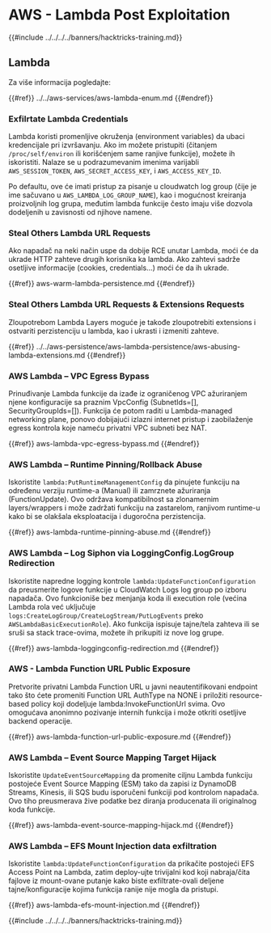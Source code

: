 # AWS - Lambda Post Exploitation

{{#include ../../../../banners/hacktricks-training.md}}

## Lambda

Za više informacija pogledajte:

{{#ref}}
../../aws-services/aws-lambda-enum.md
{{#endref}}

### Exfilrtate Lambda Credentials

Lambda koristi promenljive okruženja (environment variables) da ubaci kredencijale pri izvršavanju. Ako im možete pristupiti (čitanjem `/proc/self/environ` ili korišćenjem same ranjive funkcije), možete ih iskoristiti. Nalaze se u podrazumevanim imenima varijabli `AWS_SESSION_TOKEN`, `AWS_SECRET_ACCESS_KEY`, i `AWS_ACCESS_KEY_ID`.

Po defaultu, ove će imati pristup za pisanje u cloudwatch log group (čije je ime sačuvano u `AWS_LAMBDA_LOG_GROUP_NAME`), kao i mogućnost kreiranja proizvoljnih log grupa, međutim lambda funkcije često imaju više dozvola dodeljenih u zavisnosti od njihove namene.

### Steal Others Lambda URL Requests

Ako napadač na neki način uspe da dobije RCE unutar Lambda, moći će da ukrade HTTP zahteve drugih korisnika ka lambda. Ako zahtevi sadrže osetljive informacije (cookies, credentials...) moći će da ih ukrade.

{{#ref}}
aws-warm-lambda-persistence.md
{{#endref}}

### Steal Others Lambda URL Requests & Extensions Requests

Zloupotrebom Lambda Layers moguće je takođe zloupotrebiti extensions i ostvariti perzistenciju u lambda, kao i ukrasti i izmeniti zahteve.

{{#ref}}
../../aws-persistence/aws-lambda-persistence/aws-abusing-lambda-extensions.md
{{#endref}}

### AWS Lambda – VPC Egress Bypass

Prinuđivanje Lambda funkcije da izađe iz ograničenog VPC ažuriranjem njene konfiguracije sa praznim VpcConfig (SubnetIds=[], SecurityGroupIds=[]). Funkcija će potom raditi u Lambda-managed networking plane, ponovo dobijajući izlazni internet pristup i zaobilaženje egress kontrola koje nameću privatni VPC subneti bez NAT.

{{#ref}}
aws-lambda-vpc-egress-bypass.md
{{#endref}}

### AWS Lambda – Runtime Pinning/Rollback Abuse

Iskoristite `lambda:PutRuntimeManagementConfig` da pinujete funkciju na određenu verziju runtime-a (Manual) ili zamrznete ažuriranja (FunctionUpdate). Ovo održava kompatibilnost sa zlonamernim layers/wrappers i može zadržati funkciju na zastarelom, ranjivom runtime-u kako bi se olakšala eksploatacija i dugoročna perzistencija.

{{#ref}}
aws-lambda-runtime-pinning-abuse.md
{{#endref}}

### AWS Lambda – Log Siphon via LoggingConfig.LogGroup Redirection

Iskoristite napredne logging kontrole `lambda:UpdateFunctionConfiguration` da preusmerite logove funkcije u CloudWatch Logs log group po izboru napadača. Ovo funkcioniše bez menjanja koda ili execution role (većina Lambda rola već uključuje `logs:CreateLogGroup/CreateLogStream/PutLogEvents` preko `AWSLambdaBasicExecutionRole`). Ako funkcija ispisuje tajne/tela zahteva ili se sruši sa stack trace-ovima, možete ih prikupiti iz nove log grupe.

{{#ref}}
aws-lambda-loggingconfig-redirection.md
{{#endref}}

### AWS - Lambda Function URL Public Exposure

Pretvorite privatni Lambda Function URL u javni neautentifikovani endpoint tako što ćete promeniti Function URL AuthType na NONE i priložiti resource-based policy koji dodeljuje lambda:InvokeFunctionUrl svima. Ovo omogućava anonimno pozivanje internih funkcija i može otkriti osetljive backend operacije.

{{#ref}}
aws-lambda-function-url-public-exposure.md
{{#endref}}

### AWS Lambda – Event Source Mapping Target Hijack

Iskoristite `UpdateEventSourceMapping` da promenite ciljnu Lambda funkciju postojeće Event Source Mapping (ESM) tako da zapisi iz DynamoDB Streams, Kinesis, ili SQS budu isporučeni funkciji pod kontrolom napadača. Ovo tiho preusmerava žive podatke bez diranja producenata ili originalnog koda funkcije.

{{#ref}}
aws-lambda-event-source-mapping-hijack.md
{{#endref}}

### AWS Lambda – EFS Mount Injection data exfiltration

Iskoristite `lambda:UpdateFunctionConfiguration` da prikačite postojeći EFS Access Point na Lambda, zatim deploy-ujte trivijalni kod koji nabraja/čita fajlove iz mount-ovane putanje kako biste exfiltrate-ovali deljene tajne/konfiguracije kojima funkcija ranije nije mogla da pristupi.

{{#ref}}
aws-lambda-efs-mount-injection.md
{{#endref}}



{{#include ../../../../banners/hacktricks-training.md}}
